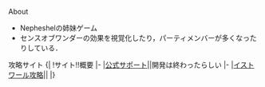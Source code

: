  About
* Nepheshelの姉妹ゲーム
* センスオブワンダーの効果を視覚化したり，パーティメンバーが多くなったりしている．

 攻略サイト
{|
!サイト!!概要
|-
|[公式サポート](http://www.sk.aitai.ne.jp/~kakesu/histoire_support/)||開発は終わったらしい
|-
|[イストワール攻略](http://dimensional2nd.tuzikaze.com/histoire/histoire.html)||
|}